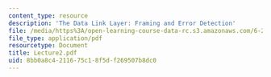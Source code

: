 ```yaml
---
content_type: resource
description: 'The Data Link Layer: Framing and Error Detection'
file: /media/https%3A/open-learning-course-data-rc.s3.amazonaws.com/6-263j-data-communication-networks-fall-2002/8bb0a8c4211675c18f5df269507b8dc0_Lecture2.pdf
file_type: application/pdf
resourcetype: Document
title: Lecture2.pdf
uid: 8bb0a8c4-2116-75c1-8f5d-f269507b8dc0
---
```

